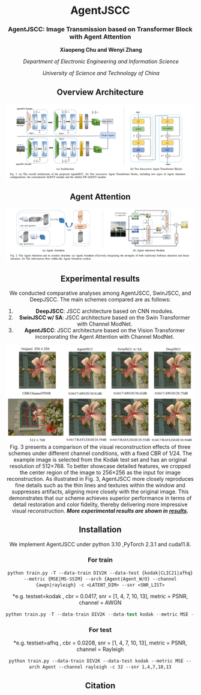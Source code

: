 <div align="center">
<h1>AgentJSCC </h1>
<h3>AgentJSCC: Image Transmission based on Transformer Block with Agent Attention</h3>


​                                                                                                       **Xiaopeng Chu and Wenyi Zhang**  

​                                                                                 *Department of Electronic Engineering and Information Science*  

​                                                                                             *University of Science and Technology of China*             



## Overview Architecture

![image-20250416142707648](./images/architecture.png)



## Agent Attention

![image-20250416142800923](./images/attention.png)





## Experimental results

We conducted comparative analyses among AgentJSCC, SwinJSCC, and DeepJSCC. The main schemes compared are as follows:

1. **DeepJSCC**: JSCC architecture based on CNN modules.
2. **SwinJSCC w/ SA**: JSCC architecture based on the Swin Transformer with Channel ModNet.
3. **AgentJSCC**: JSCC architecture based on the Vision Transformer incorporating the Agent Attention with Channel ModNet.

![image](./results/reverse.png)
Fig. 3 presents a comparison of the visual reconstruction effects of three schemes under different channel conditions, with a fixed CBR of 1/24. The example image is selected from the Kodak test set and has an original resolution of 512×768. To better showcase detailed features, we cropped the center region of the image to 256×256 as the input for image reconstruction. As illustrated in Fig. 3, AgentJSCC more closely reproduces fine details such as the thin lines and textures within the window and suppresses artifacts, aligning more closely with the original image. This demonstrates that our scheme achieves superior performance in terms of detail restoration and color fidelity, thereby delivering more impressive visual reconstruction. ***More experimental results are shown in [results](./results).***







## Installation

We implement AgentJSCC under python 3.10 ,PyTorch 2.3.1 and cuda11.8.

### For train

```
python train.py -T --data-train DIV2K --data-test {kodak|CLIC21|afhq} --metric {MSE|MS-SSIM} --arch {Agent|Agent_W/O} --channel {awgn|rayleigh} -c <LATENT_DIM> --snr <SNR_LIST>
```

*e.g. testset=kodak , cbr = 0.0417, snr = [1, 4, 7, 10, 13], metric = PSNR, channel = AWGN

```s
python train.py -T --data-train DIV2K --data-test kodak --metric MSE --arch Agent --channel awgn -c 64 --snr 1,4,7,10,13

```

### For test

*e.g. testset=afhq , cbr = 0.0208, snr = [1, 4, 7, 10, 13], metric = PSNR, channel = Rayleigh

```
python train.py --data-train DIV2K --data-test kodak --metric MSE --arch Agent --channel rayleigh -c 32 --snr 1,4,7,10,13
```






## Citation
